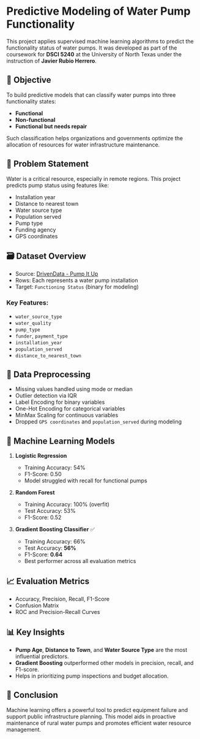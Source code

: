 # Predictive Modeling of Water Pump Functionality

This project applies supervised machine learning algorithms to predict the functionality status of water pumps. It was developed as part of the coursework for **DSCI 5240** at the University of North Texas under the instruction of **Javier Rubio Herrero**.

## 📌 Objective

To build predictive models that can classify water pumps into three functionality states:
- **Functional**
- **Non-functional**
- **Functional but needs repair**

Such classification helps organizations and governments optimize the allocation of resources for water infrastructure maintenance.

## 🧠 Problem Statement

Water is a critical resource, especially in remote regions. This project predicts pump status using features like:
- Installation year
- Distance to nearest town
- Water source type
- Population served
- Pump type
- Funding agency
- GPS coordinates

## 🗃 Dataset Overview

- Source: [DrivenData - Pump It Up](https://www.drivendata.org/competitions/7/pump-it-up-data-mining-the-water-table/)
- Rows: Each represents a water pump installation
- Target: `Functioning Status` (binary for modeling)

### Key Features:
- `water_source_type`
- `water_quality`
- `pump_type`
- `funder`, `payment_type`
- `installation_year`
- `population_served`
- `distance_to_nearest_town`

## 🔧 Data Preprocessing

- Missing values handled using mode or median
- Outlier detection via IQR
- Label Encoding for binary variables
- One-Hot Encoding for categorical variables
- MinMax Scaling for continuous variables
- Dropped `GPS coordinates` and `population_served` during modeling

## 🤖 Machine Learning Models

1. **Logistic Regression**
   - Training Accuracy: 54%
   - F1-Score: 0.50
   - Model struggled with recall for functional pumps

2. **Random Forest**
   - Training Accuracy: 100% (overfit)
   - Test Accuracy: 53%
   - F1-Score: 0.52

3. **Gradient Boosting Classifier** ✅
   - Training Accuracy: 66%
   - Test Accuracy: **56%**
   - F1-Score: **0.64**
   - Best performer across all evaluation metrics

## 📈 Evaluation Metrics

- Accuracy, Precision, Recall, F1-Score
- Confusion Matrix
- ROC and Precision-Recall Curves

## 📊 Key Insights

- **Pump Age**, **Distance to Town**, and **Water Source Type** are the most influential predictors.
- **Gradient Boosting** outperformed other models in precision, recall, and F1-score.
- Helps in prioritizing pump inspections and budget allocation.

## 🧠 Conclusion

Machine learning offers a powerful tool to predict equipment failure and support public infrastructure planning. This model aids in proactive maintenance of rural water pumps and promotes efficient water resource management.



